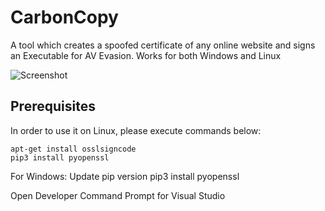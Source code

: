 # CarbonCopy
A tool which creates a spoofed certificate of any online website and signs an Executable for AV Evasion. Works for both Windows and Linux

![Screenshot](Usage.jpg)

## Prerequisites

In order to use it on Linux, please execute commands below:
```shell
apt-get install osslsigncode
pip3 install pyopenssl
```

For Windows:
Update pip version
pip3 install pyopenssl

Open Developer Command Prompt for Visual Studio
